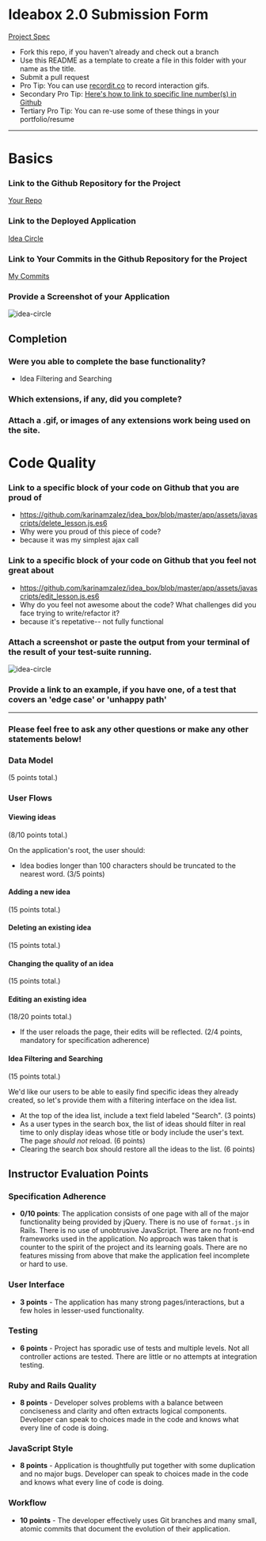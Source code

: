 # Ideabox 2.0 Submission Form
[Project Spec](https://github.com/turingschool/curriculum/blob/master/source/projects/revenge_of_idea_box.markdown)

* Fork this repo, if you haven't already and check out a branch
* Use this README as a template to create a file in this folder with your name as the title.
* Submit a pull request
* Pro Tip: You can use [recordit.co](http://recordit.co/) to record interaction gifs.
* Secondary Pro Tip: [Here's how to link to specific line number(s) in Github](http://stackoverflow.com/questions/23821235/how-to-link-to-specific-line-number-on-github)
* Tertiary Pro Tip: You can re-use some of these things in your portfolio/resume

------

# Basics

### Link to the Github Repository for the Project
[Your Repo](https://github.com/karinamzalez/idea_box)

### Link to the Deployed Application
[Idea Circle](https://idea-circle.herokuapp.com/)

### Link to Your Commits in the Github Repository for the Project
[My Commits](https://github.com/karinamzalez/idea_box/commits/master)

### Provide a Screenshot of your Application
![idea-circle](/images/circle.png)

## Completion

### Were you able to complete the base functionality?
* Idea Filtering and Searching

### Which extensions, if any, did you complete?

### Attach a .gif, or images of any extensions work being used on the site.

# Code Quality

### Link to a specific block of your code on Github that you are proud of
* https://github.com/karinamzalez/idea_box/blob/master/app/assets/javascripts/delete_lesson.js.es6
* Why were you proud of this piece of code?
* because it was my simplest ajax call

### Link to a specific block of your code on Github that you feel not great about
* https://github.com/karinamzalez/idea_box/blob/master/app/assets/javascripts/edit_lesson.js.es6
* Why do you feel not awesome about the code? What challenges did you face trying to write/refactor it?
* because it's repetative-- not fully functional

### Attach a screenshot or paste the output from your terminal of the result of your test-suite running.
![idea-circle](/images/test.png)

### Provide a link to an example, if you have one, of a test that covers an 'edge case' or 'unhappy path'

-----

### Please feel free to ask any other questions or make any other statements below!


### Data Model

(5 points total.)

### User Flows

#### Viewing ideas

(8/10 points total.)

On the application's root, the user should:

* Idea bodies longer than 100 characters should be truncated to the nearest word. (3/5 points)

#### Adding a new idea

(15 points total.)

#### Deleting an existing idea

(15 points total.)

#### Changing the quality of an idea

(15 points total.)

#### Editing an existing idea

(18/20 points total.)

* If the user reloads the page, their edits will be reflected. (2/4 points, mandatory for specification adherence)

#### Idea Filtering and Searching

(15 points total.)

We'd like our users to be able to easily find specific ideas they already created, so
let's provide them with a filtering interface on the idea list.

* At the top of the idea list, include a text field labeled "Search". (3 points)
* As a user types in the search box, the list of ideas should filter in real time to only display ideas whose title or body include the user's text. The page _should not_ reload. (6 points)
* Clearing the search box should restore all the ideas to the list. (6 points)

## Instructor Evaluation Points

### Specification Adherence

* **0/10 points**: The application consists of one page with all of the major functionality being provided by jQuery. There is no use of `format.js` in Rails. There is no use of unobtrusive JavaScript. There are no front-end frameworks used in the application. No approach was taken that is counter to the spirit of the project and its learning goals. There are no features missing from above that make the application feel incomplete or hard to use.

### User Interface

* **3 points** - The application has many strong pages/interactions, but a few holes in lesser-used functionality.

### Testing

* **6 points** - Project has sporadic use of tests and multiple levels. Not all controller actions are tested. There are little or no attempts at integration testing.

### Ruby and Rails Quality

* **8 points** - Developer solves problems with a balance between conciseness and clarity and often extracts logical components. Developer can speak to choices made in the code and knows what every line of code is doing.

### JavaScript Style

* **8 points** - Application is thoughtfully put together with some duplication and no major bugs. Developer can speak to choices made in the code and knows what every line of code is doing.

### Workflow

* **10 points** - The developer effectively uses Git branches and many small, atomic commits that document the evolution of their application.
